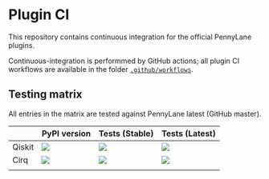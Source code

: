 # Plugin CI

This repository contains continuous integration for the official PennyLane plugins.

Continuous-integration is performmed by GitHub actions; all plugin CI workflows are
available in the folder [`.github/workflows`](.github/workflows).

## Testing matrix

All entries in the matrix are tested against PennyLane latest (GitHub master).

|        | PyPI version                                                                                | Tests (Stable)                                                                                                                                                           | Tests (Latest)                                                                                                                                                           |
|:-------|:--------------------------------------------------------------------------------------------|:-------------------------------------------------------------------------------------------------------------------------------------------------------------------------|:-------------------------------------------------------------------------------------------------------------------------------------------------------------------------|
| Qiskit | ![](https://img.shields.io/pypi/v/pennylane-qiskit?color=green&label=%20&style=flat-square) | [![](https://github.com/PennyLaneAI/plugin-tests/workflows/qiskit-stable/badge.svg)](https://github.com/PennyLaneAI/plugin-tests/actions?query=workflow%3Aqiskit-stable) | [![](https://github.com/PennyLaneAI/plugin-tests/workflows/qiskit-latest/badge.svg)](https://github.com/PennyLaneAI/plugin-tests/actions?query=workflow%3Aqiskit-latest) |
| Cirq   | ![](https://img.shields.io/pypi/v/pennylane-cirq?color=green&label=%20&style=flat-square)   | [![](https://github.com/PennyLaneAI/plugin-tests/workflows/cirq-stable/badge.svg)](https://github.com/PennyLaneAI/plugin-tests/actions?query=workflow%3Acirq-stable)     | [![](https://github.com/PennyLaneAI/plugin-tests/workflows/cirq-latest/badge.svg)](https://github.com/PennyLaneAI/plugin-tests/actions?query=workflow%3Acirq-latest)     |
|        |                                                                                             |                                                                                                                                                                          |                                                                                                                                                                          |
